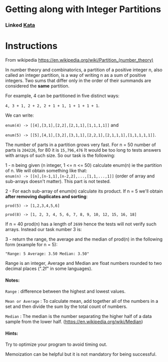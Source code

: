 # Getting along with Integer Partitions
### Linked [Kata](https://www.codewars.com/kata/55cf3b567fc0e02b0b00000b)

# Instructions

From wikipedia <https://en.wikipedia.org/wiki/Partition_(number_theory)> 

In number theory and combinatorics, a partition of a positive integer n, also called an integer partition, 
is a way of writing n as a sum of positive integers. 
Two sums that differ only in the order of their summands are considered the **same** partition.

For example, 4 can be partitioned in five distinct ways:

`4, 3 + 1, 2 + 2, 2 + 1 + 1, 1 + 1 + 1 + 1`.

We can write:

`enum(4) -> [[4],[3,1],[2,2],[2,1,1],[1,1,1,1]]` and

`enum(5) -> [[5],[4,1],[3,2],[3,1,1],[2,2,1],[2,1,1,1],[1,1,1,1,1]]`.

The number of parts in a partition grows very fast.
For n = 50 number of parts is `204226`, for 80 it is `15,796,476`
It would be too long to tests answers with arrays of such size. So our task is the following:

1 - n being given (n integer, 1 <= n <= 50) calculate enum(n) ie the partition of n.
We will obtain something like that:  
`enum(n) -> [[n],[n-1,1],[n-2,2],...,[1,1,...,1]]` (order of array and sub-arrays
doesn't matter). This part is not tested.

2 - For each sub-array of enum(n) calculate its product. 
If n = 5 we'll obtain **after removing duplicates and sorting**:

`prod(5) -> [1,2,3,4,5,6]`

`prod(8) -> [1, 2, 3, 4, 5, 6, 7, 8, 9, 10, 12, 15, 16, 18]`

If n = 40 prod(n) has a length of `2699` hence the tests will not verify such arrays.
Instead our task number 3 is:

3 - return the range, the average and the median of prod(n) in the following form 
(example for n = 5):

`"Range: 5 Average: 3.50 Median: 3.50"`

Range is an integer, Average and Median are float numbers rounded to two decimal 
places (".2f" in some languages).

#### Notes:
`Range` : difference between the highest and lowest values. 

`Mean or Average` : To calculate mean, add together all of the numbers 
in a set and then divide the sum by the total count of numbers.

`Median` : The median is the number separating the higher half 
of a data sample from the lower half. 
(https://en.wikipedia.org/wiki/Median)

#### Hints:
Try to optimize your program to avoid timing out.

Memoization can be helpful but it is not mandatory for being successful.
